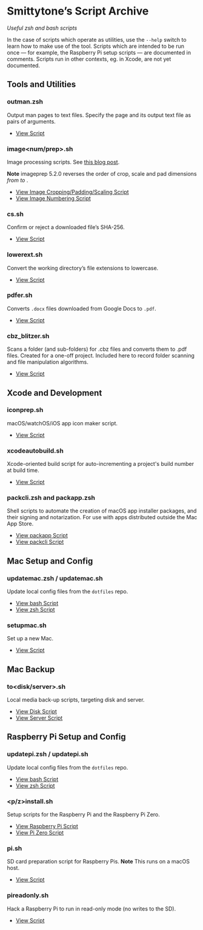 # Smittytone’s Script Archive #

*Useful zsh and bash scripts*

In the case of scripts which operate as utilities, use the `--help` switch to learn how to make use of the tool. Scripts which are intended to be run once &mdash; for example, the Raspberry Pi setup scripts &mdash; are documented in comments. Scripts run in other contexts, eg. in Xcode, are not yet documented.

## Tools and Utilities ##

### outman.zsh ###

Output man pages to text files. Specify the page and its output text file as pairs of arguments.

- [View Script](outman.zssh)

### image&lt;num/prep&gt;.sh ###

Image processing scripts. See [this blog post](https://smittytone.wordpress.com/2019/10/24/macos-image-manipulation-with-sips/).

**Note** imageprep 5.2.0 reverses the order of crop, scale and pad dimensions *from* <height> <width> *to* <width> <height>.

- [View Image Cropping/Padding/Scaling Script](imageprep.sh)
- [View Image Numbering Script](imagenum.sh)

### cs.sh ###

Confirm or reject a downloaded file’s SHA-256.

- [View Script](cs.sh)

### lowerext.sh ###

Convert the working directory’s file extensions to lowercase.

- [View Script](lowerext.sh)

### pdfer.sh ###

Converts `.docx` files downloaded from Google Docs to `.pdf`.

- [View Script](pdfer.sh)

### cbz_blitzer.sh ###

Scans a folder (and sub-folders) for .cbz files and converts them to .pdf files. Created for a one-off project. Included here to record folder scanning and file manipulation algorithms.

- [View Script](cbz_blitzer.sh)

## Xcode and Development ##

### iconprep.sh ###

macOS/watchOS/iOS app icon maker script.

- [View Script](iconprep.sh)

### xcodeautobuild.sh ###

Xcode-oriented build script for auto-incrementing a project's build number at build time.

- [View Script](xcodeautobuild.sh)

### packcli.zsh and packapp.zsh ###

Shell scripts to automate the creation of macOS app installer packages, and their signing and notarization. For use with apps distributed outside the Mac App Store.

- [View packapp Script](packapp.zsh)
- [View packcli Script](packcli.zsh)

## Mac Setup and Config ##

### updatemac.zsh / updatemac.sh ###

Update local config files from the `dotfiles` repo.

- [View bash Script](updatemac.sh)
- [View zsh Script](updatemac.zsh)

### setupmac.sh ###

Set up a new Mac.

- [View Script](setupmac.sh)

## Mac Backup ##

### to&lt;disk/server&gt;.sh ###

Local media back-up scripts, targeting disk and server.

- [View Disk Script](todisk.sh)
- [View Server Script](toserver.sh)

## Raspberry Pi Setup and Config ##

### updatepi.zsh / updatepi.sh ###

Update local config files from the `dotfiles` repo.

- [View bash Script](updatepi.sh)
- [View zsh Script](updatepi.zsh)

### &lt;p/z&gt;install.sh ###

Setup scripts for the Raspberry Pi and the Raspberry Pi Zero.

- [View Raspberry Pi Script](pinstall.sh)
- [View Pi Zero Script](zinstall.sh)

### pi.sh ###

SD card preparation script for Raspberry Pis. **Note** This runs on a macOS host.

- [View Script](pi.sh)

### pireadonly.sh ###

Hack a Raspberry Pi to run in read-only mode (no writes to the SD).

- [View Script](pireadonly.sh)
